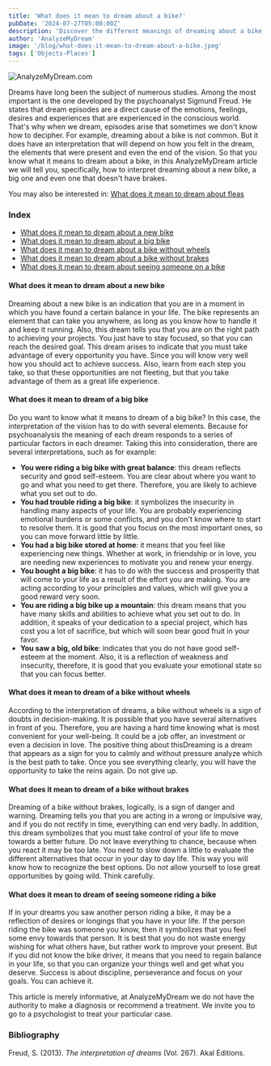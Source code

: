 ```yaml
---
title: 'What does it mean to dream about a bike?'
pubDate: '2024-07-27T05:00:00Z'
description: 'Discover the different meanings of dreaming about a bike, from a new bike to one without brakes, and how to interpret these dreams.'
author: 'AnalyzeMyDream'
image: '/blog/what-does-it-mean-to-dream-about-a-bike.jpeg'
tags: ['Objects-Places']
---
```


![AnalyzeMyDream.com](/blog/what-does-it-mean-to-dream-about-a-bike.jpeg)

Dreams have long been the subject of numerous studies. Among the most important is the one developed by the psychoanalyst Sigmund Freud. He states that dream episodes are a direct cause of the emotions, feelings, desires and experiences that are experienced in the conscious world. That's why when we dream, episodes arise that sometimes we don't know how to decipher. 
For example, dreaming about a bike is not common. But it does have an interpretation that will depend on how you felt in the dream, the elements that were present and even the end of the vision. So that you know what it means to dream about a bike, in this AnalyzeMyDream article we will tell you, specifically, how to interpret dreaming about a new bike, a big one and even one that doesn't have brakes. 

You may also be interested in: [What does it mean to dream about fleas](#)

### Index

- [What does it mean to dream about a new bike](#what-does-it-mean-to-dream-about-a-new-bike)
- [What does it mean to dream about a big bike](#what-does-it-mean-to-dream-about-a-big-bike)
- [What does it mean to dream about a bike without wheels](#what-does-it-mean-to-dream-about-a-bike-without-wheels)
- [What does it mean to dream about a bike without brakes](#what-does-it-mean-to-dream-about-a-bike-without-brakes)
- [What does it mean to dream about seeing someone on a bike](#what-does-it-mean-to-dream-about-seeing-someone-on-a-bike)

#### What does it mean to dream about a new bike

Dreaming about a new bike is an indication that you are in a moment in which you have found a certain balance in your life. The bike represents an element that can take you anywhere, as long as you know how to handle it and keep it running. Also, this dream tells you that you are on the right path to achieving your projects. You just have to stay focused, so that you can reach the desired goal. 
This dream arises to indicate that you must take advantage of every opportunity you have. Since you will know very well how you should act to achieve success. Also, learn from each step you take, so that these opportunities are not fleeting, but that you take advantage of them as a great life experience. 

#### What does it mean to dream of a big bike

Do you want to know what it means to dream of a big bike? In this case, the interpretation of the vision has to do with several elements. Because for psychoanalysis the meaning of each dream responds to a series of particular factors in each dreamer. Taking this into consideration, there are several interpretations, such as for example:
- **You were riding a big bike with great balance**: this dream reflects security and good self-esteem. You are clear about where you want to go and what you need to get there. Therefore, you are likely to achieve what you set out to do.
- **You had trouble riding a big bike**: it symbolizes the insecurity in handling many aspects of your life. You are probably experiencing emotional burdens or some conflicts, and you don't know where to start to resolve them. It is good that you focus on the most important ones, so you can move forward little by little.
- **You had a big bike stored at home**: it means that you feel like experiencing new things. Whether at work, in friendship or in love, you are needing new experiences to motivate you and renew your energy.
- **You bought a big bike**: it has to do with the success and prosperity that will come to your life as a result of the effort you are making. You are acting according to your principles and values, which will give you a good reward very soon.
- **You are riding a big bike up a mountain**: this dream means that you have many skills and abilities to achieve what you set out to do. In addition, it speaks of your dedication to a special project, which has cost you a lot of sacrifice, but which will soon bear good fruit in your favor.
- **You saw a big, old bike**: indicates that you do not have good self-esteem at the moment. Also, it is a reflection of weakness and insecurity, therefore, it is good that you evaluate your emotional state so that you can focus better. 

#### What does it mean to dream of a bike without wheels

According to the interpretation of dreams, a bike without wheels is a sign of doubts in decision-making. It is possible that you have several alternatives in front of you. Therefore, you are having a hard time knowing what is most convenient for your well-being. It could be a job offer, an investment or even a decision in love. 
The positive thing about thisDreaming is a dream that appears as a sign for you to calmly and without pressure analyze which is the best path to take. Once you see everything clearly, you will have the opportunity to take the reins again. Do not give up.

#### What does it mean to dream of a bike without brakes

Dreaming of a bike without brakes, logically, is a sign of danger and warning. Dreaming tells you that you are acting in a wrong or impulsive way, and if you do not rectify in time, everything can end very badly. 
In addition, this dream symbolizes that you must take control of your life to move towards a better future. Do not leave everything to chance, because when you react it may be too late. You need to slow down a little to evaluate the different alternatives that occur in your day to day life. This way you will know how to recognize the best options. Do not allow yourself to lose great opportunities by going wild. Think carefully.

#### What does it mean to dream of seeing someone riding a bike

If in your dreams you saw another person riding a bike, it may be a reflection of desires or longings that you have in your life. 
If the person riding the bike was someone you know, then it symbolizes that you feel some envy towards that person. It is best that you do not waste energy wishing for what others have, but rather work to improve your present. 
But if you did not know the bike driver, it means that you need to regain balance in your life, so that you can organize your things well and get what you deserve. Success is about discipline, perseverance and focus on your goals. You can achieve it. 

This article is merely informative, at AnalyzeMyDream we do not have the authority to make a diagnosis or recommend a treatment. We invite you to go to a psychologist to treat your particular case. 

### Bibliography

Freud, S. (2013). *The interpretation of dreams* (Vol. 267). Akal Editions.